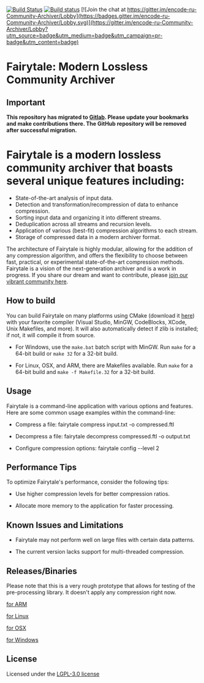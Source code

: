 [![Build Status](https://travis-ci.org/schnaader/fairytale.svg?branch=master)](https://travis-ci.org/schnaader/fairytale)
[![Build status](https://ci.appveyor.com/api/projects/status/k3y23dpxfu4rm108?svg=true)](https://ci.appveyor.com/project/schnaader/fairytale)
[![Join the chat at https://gitter.im/encode-ru-Community-Archiver/Lobby](https://badges.gitter.im/encode-ru-Community-Archiver/Lobby.svg)](https://gitter.im/encode-ru-Community-Archiver/Lobby?utm_source=badge&utm_medium=badge&utm_campaign=pr-badge&utm_content=badge)

# Fairytale: Modern Lossless Community Archiver


Important
---------
**This repository has migrated to [Gitlab](https://gitlab.com/schnaader/fairytale). Please update your bookmarks and make contributions there. The GitHub repository will be removed after successful migration.**


# Fairytale is a modern lossless community archiver that boasts several unique features including:

* State-of-the-art analysis of input data.
* Detection and transformation/recompression of data to enhance compression.
* Sorting input data and organizing it into different streams.
* Deduplication across all streams and recursion levels.
* Application of various (best-fit) compression algorithms to each stream.
* Storage of compressed data in a modern archiver format.

The architecture of Fairytale is highly modular, allowing for the addition of any compression algorithm, and offers the flexibility to choose between fast, practical, or experimental state-of-the-art compression methods. Fairytale is a vision of the next-generation archiver and is a work in progress. If you share our dream and want to contribute, please [join our vibrant community here](https://gitter.im/encode-ru-Community-Archiver).

How to build
------------

You can build Fairytale on many platforms using CMake (download it [here](https://cmake.org/download/)) with your favorite compiler (Visual Studio, MinGW, CodeBlocks, XCode, Unix Makefiles, and more). It will also automatically detect if zlib is installed; if not, it will compile it from source.

* For Windows, use the `make.bat` batch script with MinGW. Run `make` for a 64-bit build or `make 32` for a 32-bit build.

* For Linux, OSX, and ARM, there are Makefiles available. Run `make` for a 64-bit build and `make -f Makefile.32` for a 32-bit build.

## Usage

Fairytale is a command-line application with various options and features. Here are some common usage examples within the command-line:

* Compress a file:
  fairytale compress input.txt -o compressed.ftl
  
* Decompress a file:
  fairytale decompress compressed.ftl -o output.txt
  
* Configure compression options:
  fairytale config --level 2

## Performance Tips

To optimize Fairytale's performance, consider the following tips:

* Use higher compression levels for better compression ratios.
  
* Allocate more memory to the application for faster processing.

## Known Issues and Limitations

* Fairytale may not perform well on large files with certain data patterns.
  
* The current version lacks support for multi-threaded compression.


Releases/Binaries
-----------------

Please note that this is a very rough prototype that allows for testing of the pre-processing library.
It doesn't apply any compression right now.

[for ARM](https://drive.google.com/file/d/1Uc1w3Sf0J8A2wGZtcYtIDpHjcSuX8oY7/view)

[for Linux](..)

[for OSX](..)

[for Windows](https://drive.google.com/drive/folders/1uj2YVjpbRscJiM0llTU-9uJuY5BmgBvt)

License
-------

Licensed under the [LGPL-3.0 license](https://github.com/schnaader/fairytale/blob/master/LICENSE)
